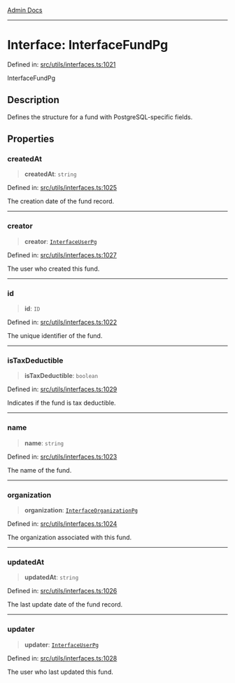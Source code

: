 [Admin Docs](/)

***

# Interface: InterfaceFundPg

Defined in: [src/utils/interfaces.ts:1021](https://github.com/PalisadoesFoundation/talawa-admin/blob/main/src/utils/interfaces.ts#L1021)

InterfaceFundPg

## Description

Defines the structure for a fund with PostgreSQL-specific fields.

## Properties

### createdAt

> **createdAt**: `string`

Defined in: [src/utils/interfaces.ts:1025](https://github.com/PalisadoesFoundation/talawa-admin/blob/main/src/utils/interfaces.ts#L1025)

The creation date of the fund record.

***

### creator

> **creator**: [`InterfaceUserPg`](InterfaceUserPg.md)

Defined in: [src/utils/interfaces.ts:1027](https://github.com/PalisadoesFoundation/talawa-admin/blob/main/src/utils/interfaces.ts#L1027)

The user who created this fund.

***

### id

> **id**: `ID`

Defined in: [src/utils/interfaces.ts:1022](https://github.com/PalisadoesFoundation/talawa-admin/blob/main/src/utils/interfaces.ts#L1022)

The unique identifier of the fund.

***

### isTaxDeductible

> **isTaxDeductible**: `boolean`

Defined in: [src/utils/interfaces.ts:1029](https://github.com/PalisadoesFoundation/talawa-admin/blob/main/src/utils/interfaces.ts#L1029)

Indicates if the fund is tax deductible.

***

### name

> **name**: `string`

Defined in: [src/utils/interfaces.ts:1023](https://github.com/PalisadoesFoundation/talawa-admin/blob/main/src/utils/interfaces.ts#L1023)

The name of the fund.

***

### organization

> **organization**: [`InterfaceOrganizationPg`](InterfaceOrganizationPg.md)

Defined in: [src/utils/interfaces.ts:1024](https://github.com/PalisadoesFoundation/talawa-admin/blob/main/src/utils/interfaces.ts#L1024)

The organization associated with this fund.

***

### updatedAt

> **updatedAt**: `string`

Defined in: [src/utils/interfaces.ts:1026](https://github.com/PalisadoesFoundation/talawa-admin/blob/main/src/utils/interfaces.ts#L1026)

The last update date of the fund record.

***

### updater

> **updater**: [`InterfaceUserPg`](InterfaceUserPg.md)

Defined in: [src/utils/interfaces.ts:1028](https://github.com/PalisadoesFoundation/talawa-admin/blob/main/src/utils/interfaces.ts#L1028)

The user who last updated this fund.

